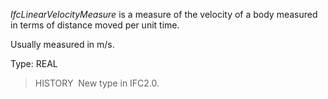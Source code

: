 _IfcLinearVelocityMeasure_ is a measure of the velocity of a body measured in terms of distance moved per unit time.

Usually measured in m/s.

Type: REAL

> HISTORY&nbsp; New type in IFC2.0.